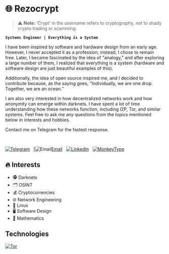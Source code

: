 # 🌐 Rezocrypt



> ⚠️ **Note:** ‘Crypt’ in the username refers to cryptography, not to shady crypto trading or scamming.



**`Systems Engineer | Everything is a System`**





I have been inspired by software and hardware design from an early age. However, I never accepted it as a profession; instead, I chose to remain free. Later, I became fascinated by the idea of "analogy," and after exploring a large number of them, I realized that everything is a system (hardware and software design are just beautiful examples of this).

Additionally, the idea of open source inspired me, and I decided to contribute because, as the saying goes, “Individually, we are one drop. Together, we are an ocean.”

I am also very interested in how decentralized networks work and how anonymity can emerge within darknets. I have spent a lot of time understanding how these networks function, including I2P, Tor, and similar systems. Feel free to ask me any questions from the topics mentioned below in interests and hobbies.



Contact me on Telegram for the fastest response.

<br>

[![Telegram](https://img.shields.io/badge/Telegram-24A1DE?style=for-the-badge&logo=telegram&logoColor=white)][Telegram]
&nbsp;
[![Email](https://img.shields.io/badge/Email-D14836?style=for-the-badge&logo=gmail&logoColor=white)[Email]
&nbsp;
[![LinkedIn](https://img.shields.io/badge/LinkedIn-0077B5?style=for-the-badge&logo=linkedin&logoColor=white)][LinkedIn]
&nbsp;
[![MonkeyType](https://img.shields.io/badge/MonkeyType-FFD600?style=for-the-badge&logo=keyboard&logoColor=white)][MonkeyType]
&nbsp;









## 🔥 Interests
- 🕵️ Darknets  
- 🗂️ OSINT
- 💰 Cryptocurrencies  
- 🌐 Network Engineering
- 🐧 Linux 
- 🖥️ Software Design  
- 📐 Mathematics

## Technologies

[![Tor](https://img.shields.io/badge/Tor-7D4698?logo=Tor-Browser&logoColor=white)](#)


<!-- Outbound -->

[Telegram]: https://t.me/rezocrypt
[LinkedIn]: https://www.linkedin.com/in/rezocrypt
[Email]: mailto:rezocrypt@gmail.com
[MonkeyType]: https://monkeytype.com/profile/rezocrypt
[X]: https://x.com/rezocrypt

